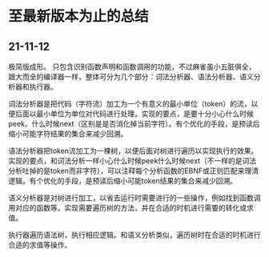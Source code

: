 # 至最新版本为止的总结

## 21-11-12
极简版成形。
只包含识别函数声明和函数调用的功能，不过麻雀虽小五脏俱全，跟大而全的编译器一样，整体可分为几个部分：词法分析器、语法分析器、语义分析器和执行器。

词法分析器是把代码（字符流）加工为一个有意义的最小单位（token）的流，以便后面以最小单位为单位对代码进行处理。实现的要点，是要十分小心什么时候peek，什么时候next（区别是是否消化掉当前字符）。有个优化的手段，是预读后缩小可能字符结果的集合来减少回溯。

语法分析器把token流加工为一棵树，以便后面对树进行遍历以实现执行的效果。实现的要点，和词法分析一样小心什么时候peek什么时候next（不一样的是词法分析吐掉的是token而非字符），可以注释每个分析函数的EBNF或正则匹配来理清逻辑。有个优化的手段，是预读后缩小可能token结果的集合来减少回溯。

语义分析器是对树进行加工，以省去运行时需要进行的一些操作，例如找到函数调用对应的函数等。实现需要遍历树的方法，并在合适的时机进行需要的转化或求值。

执行器遍历语法树，执行相应逻辑。和语义分析类似，遍历树时在合适的时机进行合适的求值等操作。
